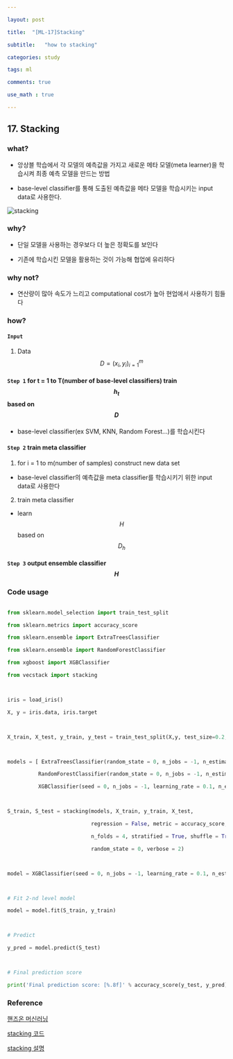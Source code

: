---
layout: post
title:  "[ML-17]Stacking"
subtitle:   "how to stacking"
categories: study
tags: ml
comments: true
use_math : true
---

## 17. Stacking

### what?
- 앙상블 학습에서 각 모델의 예측값을 가지고 새로운 메타 모델(meta learner)을 학습시켜 최종 예측 모델을 만드는 방법
- base-level classifier를 통해 도출된 예측값을 메타 모델을 학습시키는 input data로 사용한다. 

![stacking](http://mysas.co.kr/upload/SE22017102520340370.png)

### why?
- 단일 모델을 사용하는 경우보다 더 높은 정확도를 보인다
- 기존에 학습시킨 모델을 활용하는 것이 가능해 협업에 유리하다 

### why not?
- 연산량이 많아 속도가 느리고 computational cost가 높아 현업에서 사용하기 힘들다

### how?
#### ```Input``` 
1) Data $$D = {(x_i, y_i)}_{i=1}^m$$
#### ```Step 1``` for t = 1 to T(number of base-level classifiers) train $$h_t$$ based on $$D$$
- base-level classifier(ex SVM, KNN, Random Forest...)를 학습시킨다

#### ```Step 2``` train meta classifier
1) for i = 1 to m(number of samples) construct new data set  
- base-level classifier의 예측값을 meta classifier를 학습시키기 위한 input data로 사용한다

2) train meta classifier  
- learn $$H$$ based on $$D_h$$

#### ```Step 3```  output ensemble classifier $$H$$


### Code usage
```python
from sklearn.model_selection import train_test_split 
from sklearn.metrics import accuracy_score 
from sklearn.ensemble import ExtraTreesClassifier 
from sklearn.ensemble import RandomForestClassifier 
from xgboost import XGBClassifier 
from vecstack import stacking

iris = load_iris()
X, y = iris.data, iris.target

X_train, X_test, y_train, y_test = train_test_split(X,y, test_size=0.2, random_state=0)

models = [ ExtraTreesClassifier(random_state = 0, n_jobs = -1, n_estimators = 100, max_depth = 3), 
          RandomForestClassifier(random_state = 0, n_jobs = -1, n_estimators = 100, max_depth = 3), 
          XGBClassifier(seed = 0, n_jobs = -1, learning_rate = 0.1, n_estimators = 100, max_depth = 3)]

S_train, S_test = stacking(models, X_train, y_train, X_test, 
                           regression = False, metric = accuracy_score, 
                           n_folds = 4, stratified = True, shuffle = True, 
                           random_state = 0, verbose = 2)

model = XGBClassifier(seed = 0, n_jobs = -1, learning_rate = 0.1, n_estimators = 100, max_depth = 3) 

# Fit 2-nd level model 
model = model.fit(S_train, y_train) 

# Predict 
y_pred = model.predict(S_test) 

# Final prediction score 
print('Final prediction score: [%.8f]' % accuracy_score(y_test, y_pred))
```
### Reference 
[핸즈온 머신러닝](https://github.com/rickiepark/handson-ml)      
[stacking 코드](https://3months.tistory.com/192)  
[stacking 설명](https://inspiringpeople.github.io/data%20analysis/Ensemble_Stacking/)  


